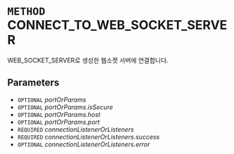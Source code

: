 # `METHOD` CONNECT_TO_WEB_SOCKET_SERVER
WEB_SOCKET_SERVER로 생성한 웹소켓 서버에 연결합니다.

## Parameters
* `OPTIONAL` *portOrParams*
* `OPTIONAL` *portOrParams.isSecure*
* `OPTIONAL` *portOrParams.host*
* `OPTIONAL` *portOrParams.port*
* `REQUIRED` *connectionListenerOrListeners*
* `REQUIRED` *connectionListenerOrListeners.success*
* `OPTIONAL` *connectionListenerOrListeners.error*
